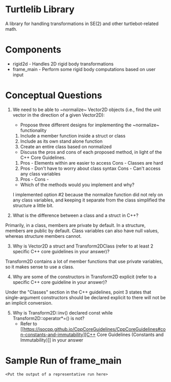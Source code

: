 # Turtlelib Library
A library for handling transformations in SE(2) and other turtlebot-related math.

# Components
- rigid2d - Handles 2D rigid body transformations
- frame_main - Perform some rigid body computations based on user input

# Conceptual Questions
1. We need to be able to ~normalize~ Vector2D objects (i.e., find the unit vector in the direction of a given Vector2D):
   - Propose three different designs for implementing the ~normalize~ functionality

   1. Include a member function inside a struct or class
   2. Include as its own stand alone function
   3. Create an entire class based on normalized

   - Discuss the pros and cons of each proposed method, in light of the C++ Core Guidelines.

   1. Pros - Elements within are easier to access
      Cons - Classes are hard
   2. Pros - Don't have to worry about class syntax
      Cons - Can't access any class variables
   3. Pros -
      Cons -

   - Which of the methods would you implement and why?

   I implemented option #2 because the normalize function did not rely on any class variables, and keeping it separate
   from the class simplified the structure a little bit.

2. What is the difference between a class and a struct in C++?

Primarily, in a class, members are private by default. In a structure, members are public by default. Class variables can also have null values, whereas structure members cannot.

3. Why is Vector2D a struct and Transform2DClass (refer to at least 2 specific C++ core guidelines in your answer)?

Transform2D contains a lot of member functions that use private variables, so it makes sense to use a class.

4. Why are some of the constructors in Transform2D explicit (refer to a specific C++ core guideline in your answer)?

Under the "Classes" section in the C++ guidelines, point 3 states that single-argument constructors should be declared explicit to there will not be an implicit conversion.

5. Why is Transform2D::inv() declared const while Transform2D::operator*=() is not?
   - Refer to [[https://isocpp.github.io/CppCoreGuidelines/CppCoreGuidelines#con-constants-and-immutability][C++ Core Guidelines (Constants and Immutability)]] in your answer

# Sample Run of frame_main
```
<Put the output of a representative run here>
```